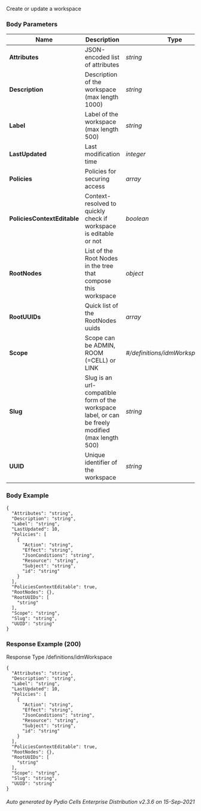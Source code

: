 






 
Create or update a workspace  


### Body Parameters

Name | Description | Type | Required
---|---|---|---
**Attributes** | JSON-encoded list of attributes | _string_ |   
**Description** | Description of the workspace (max length 1000) | _string_ |   
**Label** | Label of the workspace (max length 500) | _string_ |   
**LastUpdated** | Last modification time | _integer_ |   
**Policies** | Policies for securing access | _array_ |   
**PoliciesContextEditable** | Context-resolved to quickly check if workspace is editable or not | _boolean_ |   
**RootNodes** | List of the Root Nodes in the tree that compose this workspace | _object_ |   
**RootUUIDs** | Quick list of the RootNodes uuids | _array_ |   
**Scope** | Scope can be ADMIN, ROOM (=CELL) or LINK | _#/definitions/idmWorkspaceScope_ |   
**Slug** | Slug is an url-compatible form of the workspace label, or can be freely modified (max length 500) | _string_ |   
**UUID** | Unique identifier of the workspace | _string_ |   


### Body Example
```
{
  "Attributes": "string",
  "Description": "string",
  "Label": "string",
  "LastUpdated": 10,
  "Policies": [
    {
      "Action": "string",
      "Effect": "string",
      "JsonConditions": "string",
      "Resource": "string",
      "Subject": "string",
      "id": "string"
    }
  ],
  "PoliciesContextEditable": true,
  "RootNodes": {},
  "RootUUIDs": [
    "string"
  ],
  "Scope": "string",
  "Slug": "string",
  "UUID": "string"
}
```






### Response Example (200)
Response Type /definitions/idmWorkspace

```
{
  "Attributes": "string",
  "Description": "string",
  "Label": "string",
  "LastUpdated": 10,
  "Policies": [
    {
      "Action": "string",
      "Effect": "string",
      "JsonConditions": "string",
      "Resource": "string",
      "Subject": "string",
      "id": "string"
    }
  ],
  "PoliciesContextEditable": true,
  "RootNodes": {},
  "RootUUIDs": [
    "string"
  ],
  "Scope": "string",
  "Slug": "string",
  "UUID": "string"
}
```




###### Auto generated by Pydio Cells Enterprise Distribution v2.3.6 on 15-Sep-2021
